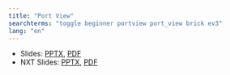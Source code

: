 ```yaml
---
title: "Port View"
searchterms: "toggle beginner portview port_view brick ev3"
lang: "en"
---
```

 <ul>
 <li class="ng-binding">Slides:
 <a href="ProgrammingLessons/beginner/PortView.pptx">PPTX</a>,
 <a href="ProgrammingLessons/beginner/PortView.pdf">PDF</a>
 </li>
<li class="ng-binding">NXT Slides:
<a href="ProgrammingLessons/beginner/ViewNXT.pptx">PPTX</a>,
<a href="ProgrammingLessons/beginner/ViewNXT.pdf">PDF</a>
</li>
 </ul>
